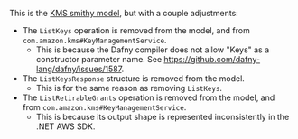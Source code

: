 This is the [KMS smithy model](https://github.com/aws/aws-models/blob/a7e23cbfde9a5fc0b52c78ff969d72bfb8d8b6f8/kms/smithy/model.json),
but with a couple adjustments:

- The `ListKeys` operation is removed from the model, and from `com.amazon.kms#KeyManagementService`.
    - This is because the Dafny compiler does not allow "Keys" as a constructor parameter name.
      See <https://github.com/dafny-lang/dafny/issues/1587>.
- The `ListKeysResponse` structure is removed from the model.
    - This is for the same reason as removing `ListKeys`.
- The `ListRetirableGrants` operation is removed from the model, and from `com.amazon.kms#KeyManagementService`.
    - This is because its output shape is represented inconsistently in the .NET AWS SDK.
